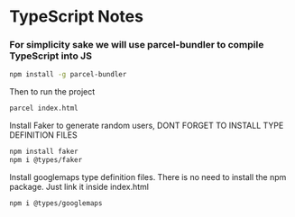 # TypeScript Notes

### For simplicity sake we will use parcel-bundler to compile TypeScript into JS
```bash
npm install -g parcel-bundler
```

Then to run the project

```bash
parcel index.html
```

Install Faker to generate random users,
DONT FORGET TO INSTALL TYPE DEFINITION FILES

```bash
npm install faker
npm i @types/faker
```

Install googlemaps type definition files.
There is no need to install the npm package. Just link it inside index.html

```bash
npm i @types/googlemaps
```
